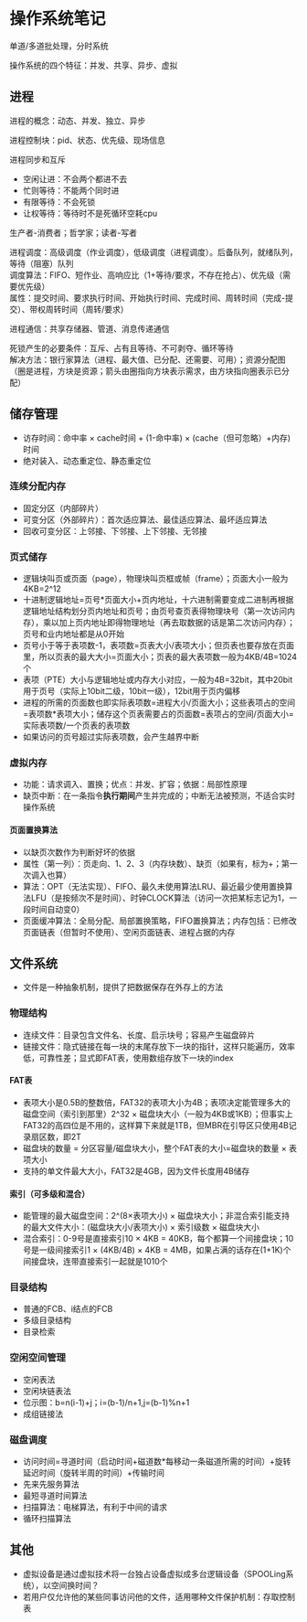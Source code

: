﻿# 操作系统笔记

单道/多道批处理，分时系统

操作系统的四个特征：并发、共享、异步、虚拟

## 进程

进程的概念：动态、并发、独立、异步

进程控制块：pid、状态、优先级、现场信息

进程同步和互斥

* 空闲让进：不会两个都进不去
* 忙则等待：不能两个同时进
* 有限等待：不会死锁
* 让权等待：等待时不是死循环空耗cpu

生产者-消费者；哲学家；读者-写者

进程调度：高级调度（作业调度），低级调度（进程调度）。后备队列，就绪队列，等待（阻塞）队列\
调度算法：FIFO、短作业、高响应比（1+等待/要求，不存在抢占）、优先级（需要优先级）\
属性：提交时间、要求执行时间、开始执行时间、完成时间、周转时间（完成-提交）、带权周转时间（周转/要求）

进程通信：共享存储器、管道、消息传递通信

死锁产生的必要条件：互斥、占有且等待、不可剥夺、循环等待\
解决方法：银行家算法（进程、最大值、已分配、还需要、可用）；资源分配图（圈是进程，方块是资源；箭头由圈指向方块表示需求，由方块指向圈表示已分配）

## 储存管理

* 访存时间：命中率 × cache时间 + (1-命中率) × (cache（但可忽略）+内存)时间
* 绝对装入、动态重定位、静态重定位

### 连续分配内存

* 固定分区（内部碎片）
* 可变分区（外部碎片）：首次适应算法、最佳适应算法、最坏适应算法
* 回收可变分区：上邻接、下邻接、上下邻接、无邻接

### 页式储存

* 逻辑块叫页或页面（page），物理块叫页框或帧（frame）；页面大小一般为4KB=2^12
* 十进制逻辑地址=页号*页面大小+页内地址，十六进制需要变成二进制再根据逻辑地址结构划分页内地址和页号；由页号查页表得物理块号（第一次访问内存），乘以加上页内地址即得物理地址（再去取数据的话是第二次访问内存）；页号和业内地址都是从0开始
* 页号小于等于表项数-1，表项数=页表大小/表项大小；但页表也要存放在页面里，所以页表的最大大小=页面大小；页表的最大表项数一般为4KB/4B=1024个
* 表项（PTE）大小与逻辑地址或内存大小对应，一般为4B=32bit，其中20bit用于页号（实际上10bit二级，10bit一级），12bit用于页内偏移
* 进程的所需的页面数也即实际表项数=进程大小/页面大小；这些表项占的空间=表项数*表项大小；储存这个页表需要占的页面数=表项占的空间/页面大小=实际表项数/一个页表的表项数
* 如果访问的页号超过实际表项数，会产生越界中断

### 虚拟内存

* 功能：请求调入、置换；优点：并发、扩容；依据：局部性原理
* 缺页中断：在一条指令**执行期间**产生并完成的；中断无法被预测，不适合实时操作系统

#### 页面置换算法

* 以缺页次数作为判断好坏的依据
* 属性（第一列）：页走向、1、2、3（内存块数）、缺页（如果有，标为+；第一次调入也算）
* 算法：OPT（无法实现）、FIFO、最久未使用算法LRU、最近最少使用置换算法LFU（是按频次不是时间）、时钟CLOCK算法（访问一次把某标志记为1，一段时间自动变0）
* 页面缓冲算法：全局分配、局部置换策略，FIFO置换算法；内存包括：已修改页面链表（但暂时不使用）、空闲页面链表、进程占据的内存

## 文件系统

* 文件是一种抽象机制，提供了把数据保存在外存上的方法

### 物理结构

* 连续文件：目录包含文件名、长度、启示块号；容易产生磁盘碎片
* 链接文件：隐式链接在每一块的末尾存放下一块的指针，这样只能遍历，效率低，可靠性差；显式即FAT表，使用数组存放下一块的index

#### FAT表

* 表项大小是0.5B的整数倍，FAT32的表项大小为4B；表项决定能管理多大的磁盘空间（索引到那里）2^32 × 磁盘块大小（一般为4KB或1KB）；但事实上FAT32的高四位是不用的，这样算下来就是1TB，但MBR在引导区只使用4B记录扇区数，即2T
* 磁盘块的数量 = 分区容量/磁盘块大小，整个FAT表的大小=磁盘块的数量 × 表项大小
* 支持的单文件最大大小，FAT32是4GB，因为文件长度用4B储存

#### 索引（可多级和混合）

* 能管理的最大磁盘空间：2^(8×表项大小) × 磁盘块大小；非混合索引能支持的最大文件大小：(磁盘块大小/表项大小) × 索引级数 × 磁盘块大小
* 混合索引：0-9号是直接索引10 × 4KB = 40KB，每个都算一个间接盘块；10号是一级间接索引1 × (4KB/4B) × 4KB = 4MB，如果占满的话存在(1+1K)个间接盘块，连带直接索引一起就是1010个

### 目录结构

* 普通的FCB、i结点的FCB
* 多级目录结构
* 目录检索

### 空闲空间管理

* 空闲表法
* 空闲块链表法
* 位示图：b=n(i-1)+j；i=(b-1)/n+1,j=(b-1)%n+1
* 成组链接法

### 磁盘调度

* 访问时间=寻道时间（启动时间+磁道数*每移动一条磁道所需的时间）+旋转延迟时间（旋转半周的时间）+传输时间
* 先来先服务算法
* 最短寻道时间算法
* 扫描算法：电梯算法，有利于中间的请求
* 循环扫描算法

## 其他

* 虚拟设备是通过虚拟技术将一台独占设备虚拟成多台逻辑设备（SPOOLing系统），以空间换时间？
* 若用户仅允许他的某些同事访问他的文件，适用哪种文件保护机制：存取控制表
